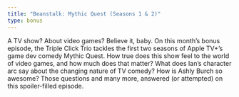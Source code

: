 ```yaml
---
title: "Beanstalk: Mythic Quest (Seasons 1 & 2)"
type: bonus
---
```

A TV show? About video games? Believe it, baby. On this month’s bonus episode, the Triple Click Trio tackles the first two seasons of Apple TV+’s game dev comedy Mythic Quest. How true does this show feel to the world of video games, and how much does that matter? What does Ian’s character arc say about the changing nature of TV comedy? How is Ashly Burch so awesome? Those questions and many more, answered (or attempted) on this spoiler-filled episode.